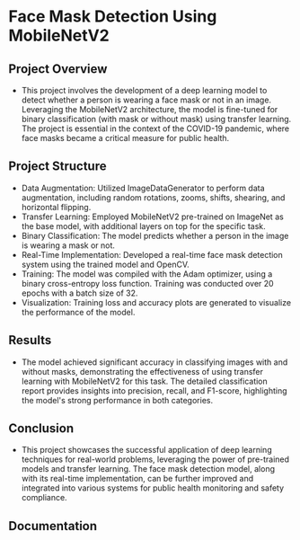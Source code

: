 # Face Mask Detection Using MobileNetV2

## Project Overview

- This project involves the development of a deep learning model to detect whether a person is wearing a face mask or not in an image. 
Leveraging the MobileNetV2 architecture, the model is fine-tuned for binary classification (with mask or without mask) using transfer 
learning. The project is essential in the context of the COVID-19 pandemic, where face masks became a critical measure for public health.

## Project Structure

- Data Augmentation: Utilized ImageDataGenerator to perform data augmentation, including random rotations, zooms, shifts, shearing, and horizontal flipping.
- Transfer Learning: Employed MobileNetV2 pre-trained on ImageNet as the base model, with additional layers on top for the specific task.
- Binary Classification: The model predicts whether a person in the image is wearing a mask or not.
- Real-Time Implementation: Developed a real-time face mask detection system using the trained model and OpenCV.
- Training:
The model was compiled with the Adam optimizer, using a binary cross-entropy loss function.
Training was conducted over 20 epochs with a batch size of 32.
- Visualization: Training loss and accuracy plots are generated to visualize the performance of the model.

## Results

- The model achieved significant accuracy in classifying images with and without masks, demonstrating the effectiveness of using 
transfer learning with MobileNetV2 for this task. The detailed classification report provides insights into precision, recall, 
and F1-score, highlighting the model's strong performance in both categories.

## Conclusion

- This project showcases the successful application of deep learning techniques for real-world problems, leveraging the power of 
pre-trained models and transfer learning. The face mask detection model, along with its real-time implementation, can be further 
improved and integrated into various systems for public health monitoring and safety compliance.

## Documentation
